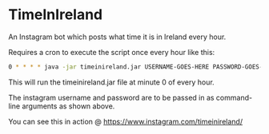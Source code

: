 # TimeInIreland
An Instagram bot which posts what time it is in Ireland every hour.

Requires a cron to execute the script once every hour like this:
```bash
0 * * * * java -jar timeinireland.jar USERNAME-GOES-HERE PASSWORD-GOES-HERE
```
This will run the timeinireland.jar file at minute 0 of every hour. 

The instagram username and password are to be passed in as command-line arguments as shown above.

You can see this in action @ https://www.instagram.com/timeinireland/